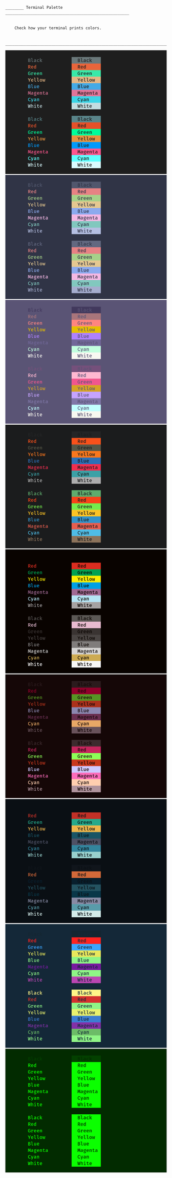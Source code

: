 ```
________ Terminal Palette ______________________________________________________


	Check how your terminal prints colors.


________________________________________________________________________________
```
![Terminal_Palette_Screenshots_001.png](Terminal_Palette_Screenshots/Terminal_Palette_Screenshots_001.png "Terminal_Palette_Screenshots_001.png")
![Terminal_Palette_Screenshots_002.png](Terminal_Palette_Screenshots/Terminal_Palette_Screenshots_002.png "Terminal_Palette_Screenshots_002.png")
![Terminal_Palette_Screenshots_003.png](Terminal_Palette_Screenshots/Terminal_Palette_Screenshots_003.png "Terminal_Palette_Screenshots_003.png")
![Terminal_Palette_Screenshots_004.png](Terminal_Palette_Screenshots/Terminal_Palette_Screenshots_004.png "Terminal_Palette_Screenshots_004.png")
![Terminal_Palette_Screenshots_005.png](Terminal_Palette_Screenshots/Terminal_Palette_Screenshots_005.png "Terminal_Palette_Screenshots_005.png")
![Terminal_Palette_Screenshots_006.png](Terminal_Palette_Screenshots/Terminal_Palette_Screenshots_006.png "Terminal_Palette_Screenshots_006.png")
![Terminal_Palette_Screenshots_007.png](Terminal_Palette_Screenshots/Terminal_Palette_Screenshots_007.png "Terminal_Palette_Screenshots_007.png")
![Terminal_Palette_Screenshots_008.png](Terminal_Palette_Screenshots/Terminal_Palette_Screenshots_008.png "Terminal_Palette_Screenshots_008.png")
![Terminal_Palette_Screenshots_009.png](Terminal_Palette_Screenshots/Terminal_Palette_Screenshots_009.png "Terminal_Palette_Screenshots_009.png")
